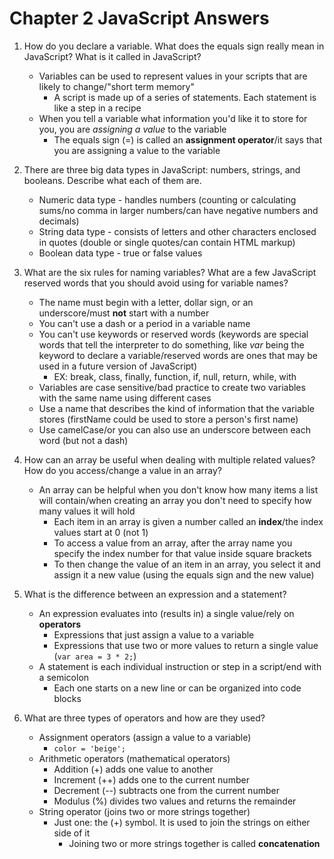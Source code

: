 # Chapter 2 JavaScript Answers

1.  How do you declare a variable. What does the equals sign really mean in JavaScript? What is it called in JavaScript?
      * Variables can be used to represent values in your scripts that are likely to change/"short term memory"
        * A script is made up of a series of statements. Each statement is like a step in a recipe
      * When you tell a variable what information you'd like it to store for you, you are *assigning a value* to the variable
        * The equals sign (=) is called an **assignment operator**/it says that you are assigning a value to the variable

2.  There are three big data types in JavaScript: numbers, strings, and booleans. Describe what each of them are.
      * Numeric data type - handles numbers (counting or calculating sums/no comma in larger numbers/can have negative numbers and decimals)
      * String data type - consists of letters and other characters enclosed in quotes (double or single quotes/can contain HTML markup)
      * Boolean data type - true or false values

3.  What are the six rules for naming variables? What are a few JavaScript reserved words that you should avoid using for variable names?
      * The name must begin with a letter, dollar sign, or an underscore/must **not** start with a number
      * You can't use a dash or a period in a variable name
      * You can't use keywords or reserved words (keywords are special words that tell the interpreter to do something, like *var* being the keyword to declare a variable/reserved words are ones that may be used in a future version of JavaScript)
        * EX: break, class, finally, function, if, null, return, while, with
      * Variables are case sensitive/bad practice to create two variables with the same name using different cases
      * Use a name that describes the kind of information that the variable stores (firstName could be used to store a person's first name)
      * Use camelCase/or you can also use an underscore between each word (but not a dash)

4.  How can an array be useful when dealing with multiple related values? How do you access/change a value in an array?
      * An array can be helpful when you don't know how many items a list will contain/when creating an array you don't need to specify how many values it will hold
        * Each item in an array is given a number called an **index**/the index values start at 0 (not 1)
        * To access a value from an array, after the array name you specify the index number for that value inside square brackets
        * To then change the value of an item in an array, you select it and assign it a new value (using the equals sign and the new value)

5.  What is the difference between an expression and a statement?
      * An expression evaluates into (results in) a single value/rely on **operators**
        * Expressions that just assign a value to a variable
        * Expressions that use two or more values to return a single value (`var area = 3 * 2;`)
      * A statement is each individual instruction or step in a script/end with a semicolon
        * Each one starts on a new line or can be organized into code blocks

6.  What are three types of operators and how are they used?
      * Assignment operators (assign a value to a variable)
        * `color = 'beige';`
      * Arithmetic operators (mathematical operators)
        * Addition (+) adds one value to another
        * Increment (++) adds one to the current number
        * Decrement (--) subtracts one from the current number
        * Modulus (%) divides two values and returns the remainder
      * String operator (joins two or more strings together)
        * Just one: the (+) symbol. It is used to join the strings on either side of it
          * Joining two or more strings together is called **concatenation**
